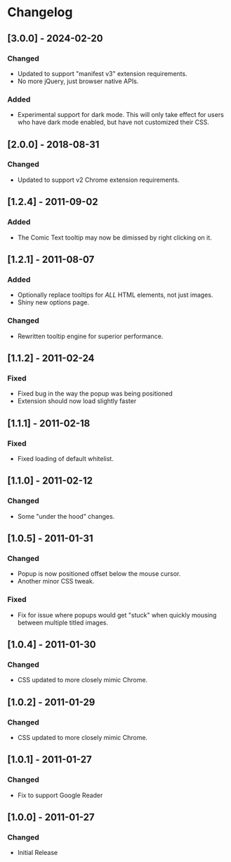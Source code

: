# Changelog

## [3.0.0] - 2024-02-20

### Changed

- Updated to support "manifest v3" extension requirements.
- No more jQuery, just browser native APIs.

### Added

- Experimental support for dark mode. This will only take effect for users who have dark mode enabled, but have
  not customized their CSS.
  
## [2.0.0] - 2018-08-31

### Changed

- Updated to support v2 Chrome extension requirements.

## [1.2.4] - 2011-09-02

### Added

- The Comic Text tooltip may now be dimissed by right clicking on it.

## [1.2.1] - 2011-08-07

### Added

- Optionally replace tooltips for *ALL* HTML elements, not just images.
- Shiny new options page.

### Changed

- Rewritten tooltip engine for superior performance.

## [1.1.2] - 2011-02-24

### Fixed

- Fixed bug in the way the popup was being positioned
- Extension should now load slightly faster

## [1.1.1] - 2011-02-18

### Fixed

- Fixed loading of default whitelist.

## [1.1.0] - 2011-02-12

### Changed

- Some "under the hood" changes.

## [1.0.5] - 2011-01-31

### Changed

- Popup is now positioned offset below the mouse cursor.
- Another minor CSS tweak.

### Fixed

- Fix for issue where popups would get "stuck" when quickly mousing between multiple titled images.

## [1.0.4] - 2011-01-30

### Changed

- CSS updated to more closely mimic Chrome.

## [1.0.2] - 2011-01-29

### Changed

- CSS updated to more closely mimic Chrome.

## [1.0.1] - 2011-01-27

### Changed

- Fix to support Google Reader

## [1.0.0] - 2011-01-27

### Changed

- Initial Release
